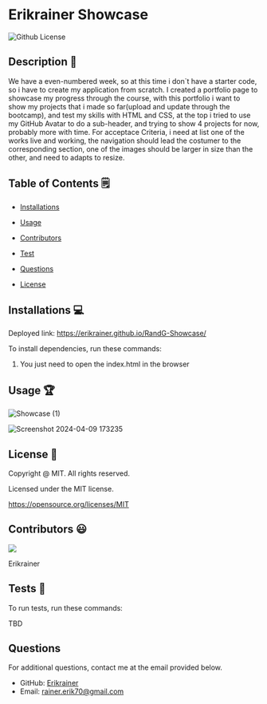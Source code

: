 # Erikrainer Showcase
  ![Github License](https://img.shields.io/badge/License-MIT-yellow.svg)


## Description 📝

We have a even-numbered week, so at this time i don`t have a starter code, so i have to create my application from scratch. I created a portfolio page to showcase my progress through the course, with this portfolio i want to show my projects that i made so far(upload and update through the bootcamp), and test my skills with HTML and CSS, at the top i tried to use my GitHub Avatar to do a sub-header, and trying to show 4 projects for now, probably more with time. For acceptace Criteria, i need at list one of the works live and working, the navigation should lead the costumer to the corresponding section, one of the images should be larger in size than the other, and need to adapts to resize.

## Table of Contents 🗒

* [Installations](#installations-💻)

* [Usage](#usage-🏆)

* [Contributors](#contributors-😃)

* [Test](#tests-🧪)

* [Questions](#questions)

* [License](#license-📛)

## Installations  💻

Deployed link: https://erikrainer.github.io/RandG-Showcase/

To install dependencies, run these commands:

1. You just need to open the index.html in the browser

## Usage 🏆

![Showcase (1)](https://github.com/Erikrainer/erikrainer-showcase/assets/160955635/e4bcdd9e-9fa1-4669-abb4-550977b3aa42)


![Screenshot 2024-04-09 173235](https://github.com/Erikrainer/erikrainer-showcase/assets/160955635/7c2e705e-c9dc-4035-af54-16ac1dfa2926)

## License 📛 

  Copyright @ MIT. All rights reserved.

  Licensed under the MIT license.

  https://opensource.org/licenses/MIT

## Contributors 😃

<a href="https://github.com/Erikrainer/RandG-Showcase/graphs/contributors">
  <img src="https://contrib.rocks/image?repo=Erikrainer/RandG-Showcase" />
</a>

Erikrainer

## Tests 🧪

To run tests, run these commands:

TBD

## Questions

For additional questions, contact me at the email provided below. 

- GitHub: [Erikrainer](https://github.com/Erikrainer/)
- Email:  rainer.erik70@gmail.com
